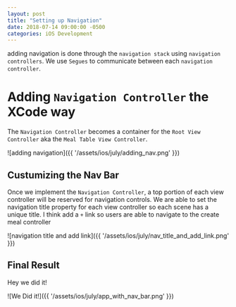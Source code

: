 ```yaml
---
layout: post
title: "Setting up Navigation"
date: 2018-07-14 09:00:00 -0500
categories: iOS Development 
---
```


adding navigation is done through the `navigation stack` using `navigation controllers`. We use `Segues` to communicate between each `navigation controller`. 

# Adding `Navigation Controller` the XCode way
The `Navigation Controller` becomes a container for the `Root View Controller` aka the `Meal Table View Controller`. 

![adding navigation]({{ '/assets/ios/july/adding_nav.png' }})


## Custumizing the Nav Bar
Once we implement the `Navigation Controller`, a top portion of each view controller will be reserved for navigation controls. We are able to set the navigation title property for each view controller so each scene has a unique title. I think add a `+` link so users are able to navigate to the create meal controller

![navigation title and add link]({{ '/assets/ios/july/nav_title_and_add_link.png' }})

## Final Result
Hey we did it!

![We Did it!]({{ '/assets/ios/july/app_with_nav_bar.png' }})


